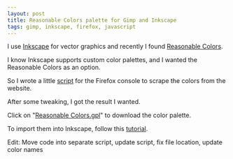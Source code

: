 ```yaml
---
layout: post
title: Reasonable Colors palette for Gimp and Inkscape
tags: gimp, inkscape, firefox, javascript
---
```


I use [Inkscape](https://inkscape.org/) for vector graphics and recently I found [Reasonable Colors](https://reasonable.work/colors).

I know Inkscape supports custom color palettes, and I wanted the Reasonable Colors as an option.

So I wrote a little [script](https://raw.githubusercontent.com/ikem-krueger/ikem-krueger.github.io/master/_files/Reasonable%20Colors/scrape_reasonable_colors.js) for the Firefox console to scrape the colors from the website.

After some tweaking, I got the result I wanted.

Click on "[Reasonable Colors.gpl](https://raw.githubusercontent.com/ikem-krueger/ikem-krueger.github.io/master/_files/Reasonable%20Colors/Reasonable%20Colors.gpl)" to download the color palette.

To import them into Inkscape, follow this [tutorial](https://daviesmediadesign.com/how-to-import-palettes-into-inkscape/).

Edit: Move code into separate script, update script, fix file location, update color names
